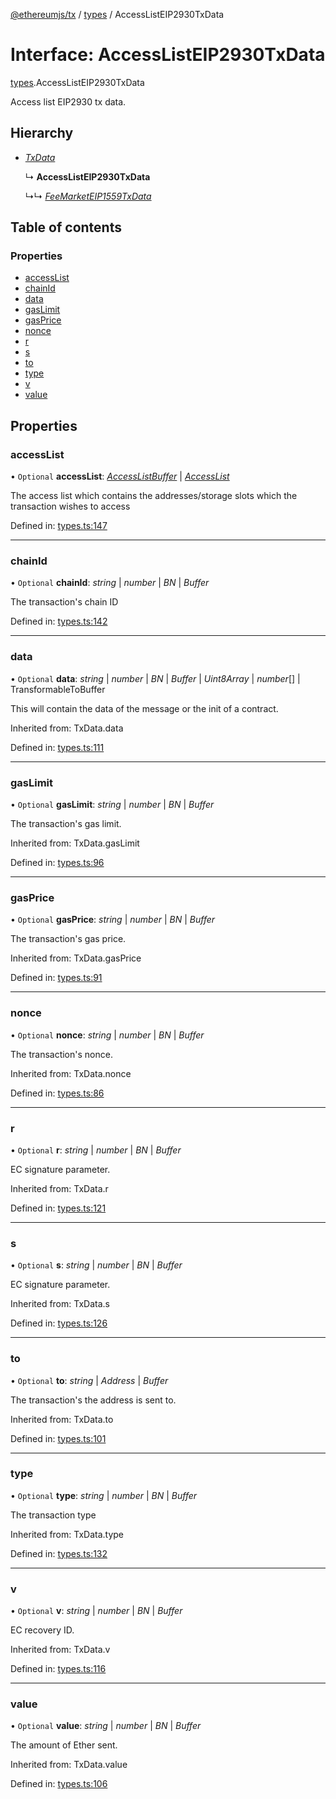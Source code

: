 [@ethereumjs/tx](../README.md) / [types](../modules/types.md) / AccessListEIP2930TxData

# Interface: AccessListEIP2930TxData

[types](../modules/types.md).AccessListEIP2930TxData

Access list EIP2930 tx data.

## Hierarchy

- [*TxData*](../modules/types.md#txdata)

  ↳ **AccessListEIP2930TxData**

  ↳↳ [*FeeMarketEIP1559TxData*](types.feemarketeip1559txdata.md)

## Table of contents

### Properties

- [accessList](types.accesslisteip2930txdata.md#accesslist)
- [chainId](types.accesslisteip2930txdata.md#chainid)
- [data](types.accesslisteip2930txdata.md#data)
- [gasLimit](types.accesslisteip2930txdata.md#gaslimit)
- [gasPrice](types.accesslisteip2930txdata.md#gasprice)
- [nonce](types.accesslisteip2930txdata.md#nonce)
- [r](types.accesslisteip2930txdata.md#r)
- [s](types.accesslisteip2930txdata.md#s)
- [to](types.accesslisteip2930txdata.md#to)
- [type](types.accesslisteip2930txdata.md#type)
- [v](types.accesslisteip2930txdata.md#v)
- [value](types.accesslisteip2930txdata.md#value)

## Properties

### accessList

• `Optional` **accessList**: [*AccessListBuffer*](../modules/types.md#accesslistbuffer) \| [*AccessList*](../modules/types.md#accesslist)

The access list which contains the addresses/storage slots which the transaction wishes to access

Defined in: [types.ts:147](https://github.com/ethereumjs/ethereumjs-monorepo/blob/master/packages/tx/src/types.ts#L147)

___

### chainId

• `Optional` **chainId**: *string* \| *number* \| *BN* \| *Buffer*

The transaction's chain ID

Defined in: [types.ts:142](https://github.com/ethereumjs/ethereumjs-monorepo/blob/master/packages/tx/src/types.ts#L142)

___

### data

• `Optional` **data**: *string* \| *number* \| *BN* \| *Buffer* \| *Uint8Array* \| *number*[] \| TransformableToBuffer

This will contain the data of the message or the init of a contract.

Inherited from: TxData.data

Defined in: [types.ts:111](https://github.com/ethereumjs/ethereumjs-monorepo/blob/master/packages/tx/src/types.ts#L111)

___

### gasLimit

• `Optional` **gasLimit**: *string* \| *number* \| *BN* \| *Buffer*

The transaction's gas limit.

Inherited from: TxData.gasLimit

Defined in: [types.ts:96](https://github.com/ethereumjs/ethereumjs-monorepo/blob/master/packages/tx/src/types.ts#L96)

___

### gasPrice

• `Optional` **gasPrice**: *string* \| *number* \| *BN* \| *Buffer*

The transaction's gas price.

Inherited from: TxData.gasPrice

Defined in: [types.ts:91](https://github.com/ethereumjs/ethereumjs-monorepo/blob/master/packages/tx/src/types.ts#L91)

___

### nonce

• `Optional` **nonce**: *string* \| *number* \| *BN* \| *Buffer*

The transaction's nonce.

Inherited from: TxData.nonce

Defined in: [types.ts:86](https://github.com/ethereumjs/ethereumjs-monorepo/blob/master/packages/tx/src/types.ts#L86)

___

### r

• `Optional` **r**: *string* \| *number* \| *BN* \| *Buffer*

EC signature parameter.

Inherited from: TxData.r

Defined in: [types.ts:121](https://github.com/ethereumjs/ethereumjs-monorepo/blob/master/packages/tx/src/types.ts#L121)

___

### s

• `Optional` **s**: *string* \| *number* \| *BN* \| *Buffer*

EC signature parameter.

Inherited from: TxData.s

Defined in: [types.ts:126](https://github.com/ethereumjs/ethereumjs-monorepo/blob/master/packages/tx/src/types.ts#L126)

___

### to

• `Optional` **to**: *string* \| *Address* \| *Buffer*

The transaction's the address is sent to.

Inherited from: TxData.to

Defined in: [types.ts:101](https://github.com/ethereumjs/ethereumjs-monorepo/blob/master/packages/tx/src/types.ts#L101)

___

### type

• `Optional` **type**: *string* \| *number* \| *BN* \| *Buffer*

The transaction type

Inherited from: TxData.type

Defined in: [types.ts:132](https://github.com/ethereumjs/ethereumjs-monorepo/blob/master/packages/tx/src/types.ts#L132)

___

### v

• `Optional` **v**: *string* \| *number* \| *BN* \| *Buffer*

EC recovery ID.

Inherited from: TxData.v

Defined in: [types.ts:116](https://github.com/ethereumjs/ethereumjs-monorepo/blob/master/packages/tx/src/types.ts#L116)

___

### value

• `Optional` **value**: *string* \| *number* \| *BN* \| *Buffer*

The amount of Ether sent.

Inherited from: TxData.value

Defined in: [types.ts:106](https://github.com/ethereumjs/ethereumjs-monorepo/blob/master/packages/tx/src/types.ts#L106)
